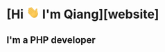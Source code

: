 
# [Hi <img src="https://raw.githubusercontent.com/ABSphreak/ABSphreak/master/gifs/Hi.gif" width="30px"> I'm Qiang][website]


## I'm a PHP developer




<!--
**Qiang156/Qiang156** is a ✨ _special_ ✨ repository because its `README.md` (this file) appears on your GitHub profile.

Here are some ideas to get you started:

- 🔭 I’m currently working on ...
- 🌱 I’m currently learning ...
- 👯 I’m looking to collaborate on ...
- 🤔 I’m looking for help with ...
- 💬 Ask me about ...
- 📫 How to reach me: ...
- 😄 Pronouns: ...
- ⚡ Fun fact: ...
-->
